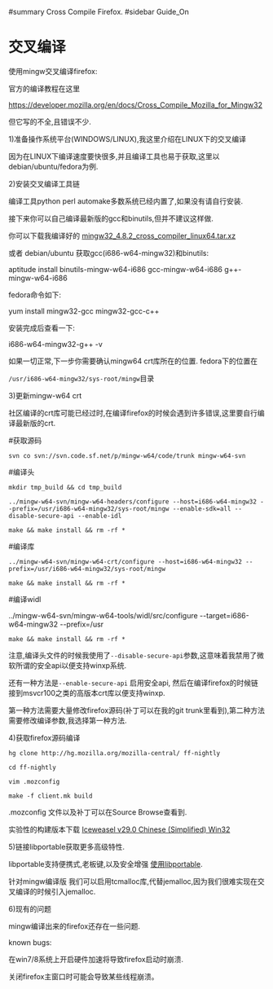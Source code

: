 ﻿#summary Cross Compile Firefox.
#sidebar Guide\_On

# 交叉编译 #
使用mingw交叉编译firefox:

官方的编译教程在这里

https://developer.mozilla.org/en/docs/Cross_Compile_Mozilla_for_Mingw32

但它写的不全,且错误不少.

1)准备操作系统平台(WINDOWS/LINUX),我这里介绍在LINUX下的交叉编译

因为在LINUX下编译速度要快很多,并且编译工具也易于获取,这里以debian/ubuntu/fedora为例.

2)安装交叉编译工具链

编译工具python perl automake多数系统已经内置了,如果没有请自行安装.

接下来你可以自己编译最新版的gcc和binutils,但并不建议这样做.

你可以下载我编译好的 [mingw32\_4.8.2\_cross\_compiler\_linux64.tar.xz](http://cppinfo.googlecode.com/files/mingw32_4.8.2_cross_compiler_linux64.tar.xz)

或者 debian/ubuntu 获取gcc(i686-w64-mingw32)和binutils:

aptitude install binutils-mingw-w64-i686 gcc-mingw-w64-i686 g++-mingw-w64-i686

fedora命令如下:

yum install mingw32-gcc mingw32-gcc-c++

安装完成后查看一下:

i686-w64-mingw32-g++ -v

如果一切正常,下一步你需要确认mingw64 crt库所在的位置. fedora下的位置在

` /usr/i686-w64-mingw32/sys-root/mingw `目录

3)更新mingw-w64 crt

社区编译的crt库可能已经过时,在编译firefox的时候会遇到许多错误,这里要自行编译最新版的crt.

#获取源码

` svn co svn://svn.code.sf.net/p/mingw-w64/code/trunk mingw-w64-svn `

#编译头

` mkdir tmp_build && cd tmp_build `

` ../mingw-w64-svn/mingw-w64-headers/configure --host=i686-w64-mingw32 --prefix=/usr/i686-w64-mingw32/sys-root/mingw --enable-sdk=all --disable-secure-api --enable-idl `

` make && make install && rm -rf * `

#编译库

` ../mingw-w64-svn/mingw-w64-crt/configure --host=i686-w64-mingw32 --prefix=/usr/i686-w64-mingw32/sys-root/mingw `

` make && make install && rm -rf * `

#编译widl

../mingw-w64-svn/mingw-w64-tools/widl/src/configure --target=i686-w64-mingw32 --prefix=/usr

` make && make install && rm -rf * `

注意,编译头文件的时候我使用了` --disable-secure-api `参数,这意味着我禁用了微软所谓的安全api以便支持winxp系统.

还有一种方法是` --enable-secure-api ` 启用安全api, 然后在编译firefox的时候链接到msvcr100之类的高版本crt库以便支持winxp.

第一种方法需要大量修改firefox源码(补丁可以在我的git trunk里看到),第二种方法需要修改编译参数,我选择第一种方法.

4)获取firefox源码编译

` hg clone http://hg.mozilla.org/mozilla-central/ ff-nightly `

` cd ff-nightly `

` vim .mozconfig `

` make -f client.mk build `

.mozconfig 文件以及补丁可以在Source Browse查看到.

实验性的构建版本下载  [Iceweasel v29.0 Chinese (Simplified) Win32](http://cppinfo.googlecode.com/files/Iceweasel-v29.0.zh_CN.mingw32.7z)

5)链接libportable获取更多高级特性.

libportable支持便携式,老板键,以及安全增强 [使用libportable](howto_compile_use_libportable#%e4%bd%bf%e7%94%a8libportable.md).

针对mingw编译版
我们可以启用tcmalloc库,代替jemalloc,因为我们很难实现在交叉编译的时候引入jemalloc.

6)现有的问题

mingw编译出来的firefox还存在一些问题.

known bugs:

在win7/8系统上开启硬件加速将导致firefox启动时崩溃.

关闭firefox主窗口时可能会导致某些线程崩溃。






